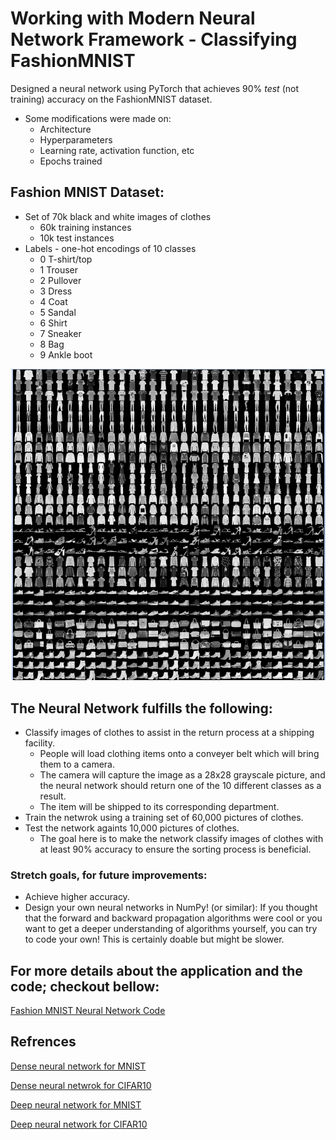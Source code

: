 # Working with Modern Neural Network Framework - Classifying FashionMNIST
Designed a neural network using PyTorch that achieves 90% *test* (not training) accuracy on the FashionMNIST dataset. 
  - Some modifications were made on:
      - Architecture
      - Hyperparameters
      - Learning rate, activation function, etc
      - Epochs trained

## Fashion MNIST Dataset: 
- Set of 70k black and white images of clothes
  - 60k training instances
  - 10k test instances
- Labels - one-hot encodings of 10 classes
  - 0 T-shirt/top
  - 1 Trouser
  - 2 Pullover
  - 3 Dress
  - 4 Coat
  - 5 Sandal
  - 6 Shirt
  - 7 Sneaker
  - 8 Bag
  - 9 Ankle boot

![preview img](/Dataset.png)

## The Neural Network fulfills the following: 
- Classify images of clothes to assist in the return process at a shipping facility.
  - People will load clothing items onto a conveyer belt which will bring them to a camera. 
  - The camera will capture the image as a 28x28 grayscale picture, and the neural network should return one of the 10 different classes as a result. 
  - The item will be shipped to its corresponding department.   
- Train the netwrok using a training set of 60,000 pictures of clothes. 
- Test the network againts 10,000 pictures of clothes. 
  - The goal here is to make the network classify images of clothes with at least 90% accuracy to ensure the sorting process is beneficial.

### Stretch goals, for future improvements: 
- Achieve higher accuracy. 
- Design your own neural networks in NumPy! (or similar): If you thought that the forward and backward propagation algorithms were cool or you want to get a deeper understanding of algorithms yourself, you can try to code your own! This is certainly doable but might be slower.

## For more details about the application and the code; checkout bellow: 
[Fashion MNIST Neural Network Code](https://github.com/tinanemati/Fashion_MNIST/blob/main/Fashion_MNIST.ipynb)

## Refrences
[Dense neural network for MNIST](https://colab.research.google.com/drive/1bNahKCtLKZLZWbiC574af7cwAocGiXD4?usp=sharing)

[Dense neural netwrok for CIFAR10](https://colab.research.google.com/drive/1eQVaNZ6JZHS5sM8F7cxGV78tHOYISBtq?usp=sharing)

[Deep neural network for MNIST](https://colab.research.google.com/drive/1WLVZwFSnHb0lt1DQYN5w7B6to9J49brN?usp=sharing)

[Deep neural network for CIFAR10](https://colab.research.google.com/drive/1zyPg7ehPtVdl5wAOiAD2hYWuEXuwO1so?usp=sharing)
